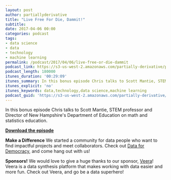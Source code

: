 ```yaml
---
layout: post
author: partiallyderivative
title: "Live Free For Die, Dammit!"
subtitle:
date: 2017-04-06 00:00
categories: podcast
tags:
- data science
- data
- technology
- machine learning
permalink: /podcast/2017/04/06/live-free-or-die-dammit
podcast_link: https://s3-us-west-2.amazonaws.com/partially-derivative/partially_derivative_live_free_or_die_dammit.mp3
podcast_length: 180000
itunes_duration: '00:29:09'
itunes_summary: In this bonus episode Chris talks to Scott Mantie, STEM professor and Director of New Hampshire's Department of Education on math and statistics education.
itunes_explicit: 'no'
itunes_keywords: data,technology,data science,machine learning
podcast_guid: 'https://s3-us-west-2.amazonaws.com/partially-derivative/partially_derivative_live_free_or_die_dammit.mp3'
---
```


In this bonus episode Chris talks to Scott Mantie, STEM professor and Director of New Hampshire's Department of Education on math and statistics education.

[**Download the episode**](https://s3-us-west-2.amazonaws.com/partially-derivative/partially_derivative_live_free_or_die_dammit.mp3)

**Make a Difference**
We started a community for data people who want to find impactful projects and meet collaborators. Check out [Data for Democracy](https://medium.com/data-for-democracy), and come hang out with us!

**Sponsors!** We would love to give a huge thanks to our sponsor, [Veera](http://getveera.com/)! Veera is a data synthesis platform that makes working with data easier and more fun. Check out Veera, and go be a data superhero!
